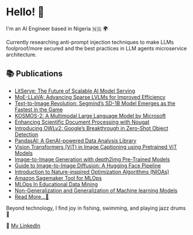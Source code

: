 # Hello! 🤗

I'm an AI Engineer based in Nigeria 🇳🇬 🌍

Currently researching anti-prompt injection techniques to make LLMs foolproof/more secured and the best practices in LLM agents microservice architecture.

<!--
## 🌟 Interests
- Large Language Models (LLMs)
- Stable Diffusion (SD)
- Machine Learning (ML)
- Deep Learning (DL)
- Generative AI (GenAI)
- Domain Specific AI Research

##

## 🔧 My Tech Stack
![Python](https://img.shields.io/badge/-Python-3776AB?style=flat-square&logo=python&logoColor=white) ![PyTorch](https://img.shields.io/badge/-PyTorch-EE4C2C?style=flat-square&logo=pytorch&logoColor=white) ![TensorFlow](https://img.shields.io/badge/-TensorFlow-FF6F00?style=flat-square&logo=tensorflow&logoColor=white) ![Hugging Face](https://img.shields.io/badge/-Hugging%20Face-563D7C?style=flat-square&logo=hugging-face&logoColor=white) ![Jupyter](https://img.shields.io/badge/-Jupyter-F37626?style=flat-square&logo=jupyter&logoColor=white) ![VS Code](https://img.shields.io/badge/-VS%20Code-007ACC?style=flat-square&logo=visual-studio-code&logoColor=white) ![Scikit-Learn](https://img.shields.io/badge/-Scikit--Learn-F7931E?style=flat-square&logo=scikit-learn&logoColor=white) ![Pandas](https://img.shields.io/badge/-Pandas-150458?style=flat-square&logo=pandas&logoColor=white) ![NumPy](https://img.shields.io/badge/-NumPy-013243?style=flat-square&logo=numpy&logoColor=white) ![Matplotlib](https://img.shields.io/badge/-Matplotlib-11557C?style=flat-square&logo=matplotlib&logoColor=white) ![Seaborn](https://img.shields.io/badge/-Seaborn-3776AB?style=flat-square&logo=seaborn&logoColor=white) ![SQL](https://img.shields.io/badge/-SQL-4479A1?style=flat-square&logo=sql&logoColor=white) ![DBeaver](https://img.shields.io/badge/-DBeaver-1C5BBF?style=flat-square&logo=dbeaver&logoColor=white) ![Flask](https://img.shields.io/badge/-Flask-000000?style=flat-square&logo=flask&logoColor=white) ![Django](https://img.shields.io/badge/-Django-092E20?style=flat-square&logo=django&logoColor=white) ![Google Cloud](https://img.shields.io/badge/-Google%20Cloud-4285F4?style=flat-square&logo=google-cloud&logoColor=white) ![AWS](https://img.shields.io/badge/-AWS-232F3E?style=flat-square&logo=amazon-aws&logoColor=white)
![Docker](https://img.shields.io/badge/-Docker-2496ED?style=flat-square&logo=docker&logoColor=white)

## 🌐 LLM Stacks
![OpenAI](https://img.shields.io/badge/-OpenAI-0082C4?style=flat-square&logo=openai&logoColor=white)
![Google](https://img.shields.io/badge/-Google-4285F4?style=flat-square&logo=google&logoColor=white)
![Facebook](https://img.shields.io/badge/-Facebook-1877F2?style=flat-square&logo=facebook&logoColor=white)
![Hugging Face](https://img.shields.io/badge/-Hugging%20Face-563D7C?style=flat-square&logo=hugging-face&logoColor=white)




I am a link between all the powerful base models on Hugingface and the enterprise software products that need them. Think AI-powered products with Machine Learning, Generative Artificial Intelligence (GenAI) including Transformer base models, Large Language Models(LLMs) like Llama, Mistral, Gemma, GPT, and Stable diffusion(SD) tasks such as text2text, text2image, image2image, image2text.

My professional journey revolves around conducting research and applying AI solutions to solving business challenges by collaborating on building both Microservice and Monolithic architectures using best practices. These solutions not only drive positive business outcomes but also leave a significant impact while driving innovation and creating value across various domains, including retail, health, fashion, transport, insurance, and finance.

Currently researching anti-prompt injection strategies to make LLMs foolproof and best practices in LLM agent microservices.

Outside AI, I have a passion for music, and I express my creativity and find relaxation by playing the drums. Feel free to connect with me to discuss AI, share insights, or simply chat about music


-->

## 📚 Publications
- [LitServe: The Future of Scalable AI Model Serving](https://www.analyticsvidhya.com/blog/2024/10/litserve/)
- [MoE-LLaVA: Advancing Sparse LVLMs for Improved Efficiency](https://www.analyticsvidhya.com/blog/2024/02/moe-llava-advancing-sparse-lvlms-for-improved-efficiency/)
- [Text-to-Image Revolution: Segmind’s SD-1B Model Emerges as the Fastest in the Game](https://www.analyticsvidhya.com/blog/2023/11/text-to-image-revolution-segminds-sd-1b-model-emerges-as-the-fastest-in-the-game/)
- [KOSMOS-2: A Multimodal Large Language Model by Microsoft](https://www.analyticsvidhya.com/blog/2023/11/kosmos-2-a-multimodal-large-language-model-by-microsoft/)
- [Enhancing Scientific Document Processing with Nougat](https://www.analyticsvidhya.com/blog/2023/11/enhancing-scientific-document-processing-with-nougat/)
- [Introducing OWLv2: Google’s Breakthrough in Zero-Shot Object Detection](https://www.analyticsvidhya.com/blog/2023/10/owlv2-googles-breakthrough-in-zero-shot-object-detection/)
- [PandasAI: A GenAI-powered Data Analysis Library](https://www.analyticsvidhya.com/blog/2023/07/pandasai-a-genai-powered-data-analysis-library/)
- [Vision Transformers (ViT) in Image Captioning using Pretrained ViT Models](https://www.analyticsvidhya.com/blog/2023/06/vision-transformers/)
- [Image-to-Image Generation with depth2img Pre-Trained Models](https://www.analyticsvidhya.com/blog/2023/05/image-to-image-generation-using-depth2img-pre-trained-models/)
- [Guide to Image-to-Image Diffusion: A Hugging Face Pipeline](https://www.analyticsvidhya.com/blog/2023/05/how-to-generate-images-using-stable-diffusion/)
- [Introduction to Nature-inspired Optimization Algorithms (NIOAs)](https://www.analyticsvidhya.com/blog/2022/11/an-introduction-to-nature-inspired-optimization-algorithms-nioas/)
- [Amazon Sagemaker Tool for MLOps](https://www.analyticsvidhya.com/blog/2022/11/amazon-sagemaker-tool-for-mlops/)
- [MLOps In Educational Data Mining](https://www.analyticsvidhya.com/blog/2022/10/mlops-in-educational-data-mining/)
- [Non-Generalization and Generalization of Machine learning Models](https://www.analyticsvidhya.com/blog/2022/10/non-generalization-and-generalization-of-machine-learning-models/)
- [Read More...👀](https://www.analyticsvidhya.com/blog/author/inuwamobarak/)



Beyond technology, I find joy in fishing, swimming, and playing jazz drums 🚀

💼 [My LinkedIn](https://www.linkedin.com/in/inuwamobarak/)
